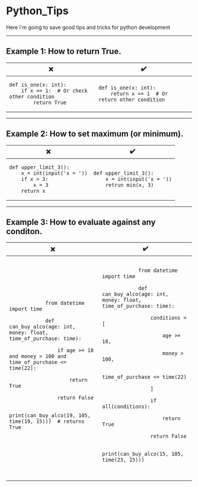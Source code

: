 # Python_Tips
Here i'm going to save good tips and tricks for python development
<hr>

## Example 1: How to return True.
<table>
  <thead><tr><th>❌</th><th>✔️</th></tr></thead>
  <tbody>
    <tr>
      <td><pre><code class="python">def is_one(x: int):<br>    if x == 1:  # Or check other condition<br>        return True</code></pre></td>
      <td><pre><code class="python">def is_one(x: int):<br>    return x == 1  # Or return other condition</code></pre></td>
    </tr>
  </tbody>
</table>
<hr>

## Example 2: How to set maximum (or minimum).
<table>
  <thead><tr><th>❌</th><th>✔️</th></tr></thead>
  <tbody>
    <tr>
      <td><pre><code class="python">def upper_limit_3():<br>    x = int(input('x = '))<br>    if x > 3:<br>        x = 3<br>    return x</code></pre></td>
      <td><pre><code class="python">def upper_limit_3():<br>    x = int(input('x = '))<br>    retrun min(x, 3)</code></pre></td>
    </tr>
  </tbody>
</table>
<hr>

## Example 3: How to evaluate against any conditon.
<table>
  <thead><tr><th>❌</th><th>✔️</th></tr></thead>
  <tbody>
    <tr>
      <td>
        <pre>
          <code class="python">
            from datetime import time<br>
            def can_buy_alco(age: int, money: float, time_of_purchase: time):<br>
                if age >= 18 and money > 100 and time_of_purchase <= time(22):<br>
                    return True<br>
                return False<br>
            print(can_buy_alco(19, 105, time(19, 15)))  # returns True
          </code>
        </pre>
      </td>
      <td>
        <pre>
          <code class="python">
            from datetime import time<br>
            def can_buy_alco(age: int, money: float, time_of_purchase: time):<br>
                conditions = [<br>
                    age >= 18,<br>
                    money > 100,<br>
                    time_of_purchase <= time(22)<br>
                ]<br>
                if all(conditions):<br>
                    return True<br>
                return False<br>
            print(can_buy_alco(15, 105, time(23, 15)))
          </code>
        </pre>
      </td>
    </tr>
  </tbody>
</table>
